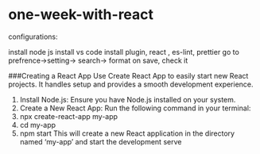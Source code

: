 # one-week-with-react

configurations:

install node js
install vs code
install plugin, react , es-lint, prettier
go to prefrence->setting-> search-> format on save, check it


###Creating a React App
Use Create React App to easily start new React projects. It handles setup and provides a
smooth development experience.
1. Install Node.js: Ensure you have Node.js installed on your system.
2. Create a New React App: Run the following command in your terminal:
3. npx create-react-app my-app
4. cd my-app
5. npm start
This will create a new React application in the directory named ‘my-app’ and start the
development serve